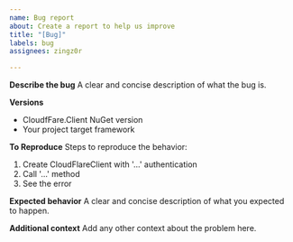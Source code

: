 ```yaml
---
name: Bug report
about: Create a report to help us improve
title: "[Bug]"
labels: bug
assignees: zingz0r

---
```


**Describe the bug**
A clear and concise description of what the bug is.

**Versions**
- CloudfFare.Client NuGet version
- Your project target framework

**To Reproduce**
Steps to reproduce the behavior:
1. Create CloudFlareClient with '...' authentication
2. Call '...' method
4. See the error

**Expected behavior**
A clear and concise description of what you expected to happen.

**Additional context**
Add any other context about the problem here.
